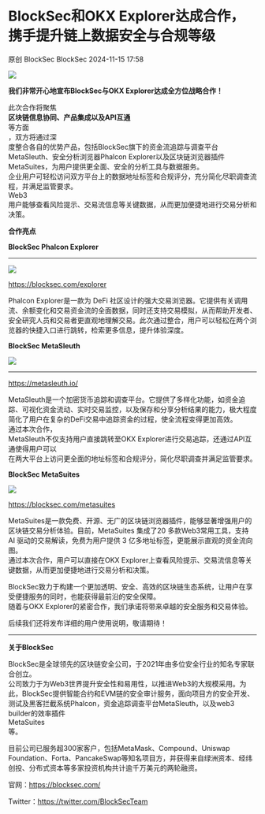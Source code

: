 #  BlockSec和OKX Explorer达成合作，携手提升链上数据安全与合规等级   
原创 BlockSec  BlockSec   2024-11-15 17:58  
  
![](https://mmbiz.qpic.cn/mmbiz_jpg/icl4OTbk4icTJEbsOy0EhiahVYCHkRN5Ly1FViaMZqbPeCJXHeUI3Ice0DoMKssD0p2F7ibd4YQQIYpdhic6t7t8ncOA/640?wx_fmt=jpeg "")  
  
**我们非常开心地宣布BlockSec与OKX Explorer达成全方位战略合作！**  
  
此次合作将聚焦  
**区块链信息协同、产品集成以及API互通**  
等方面  
，双方将通过深  
度整合各自的优势产品，包括BlockSec旗下的资金流追踪与调查平台MetaSleuth、安全分析浏览器Phalcon Explorer以及区块链浏览器插件MetaSuites，为用户提供更全面、安全的分析工具与数据服务。  
企业用户可轻松访问双方平台上的数据地址标签和合规评分，充分简化尽职调查流程，并满足监管要求。  
Web3  
用户能够查看风险提示、交易流信息等关键数据，从而更加便捷地进行交易分析和决策。  
  
**合作亮点**  
  
**BlockSec Phalcon Explorer**  
  
****  
![](https://mmbiz.qpic.cn/mmbiz_png/icl4OTbk4icTJEbsOy0EhiahVYCHkRN5Ly15tyS4UgFodumFRlmK3iahE3M5G8Y2xZtbWicDNZy7t7NVDSl34uyMzYQ/640?wx_fmt=png&from=appmsg "")  
  
  
https://blocksec.com/explorer  
  
Phalcon Explorer是一款为 DeFi 社区设计的强大交易浏览器。它提供有关调用流、余额变化和交易资金流的全面数据，同时还支持交易模拟，从而帮助开发者、安全研究人员和交易者更直观地理解交易。此次通过整合，用户可以轻松在两个浏览器的快捷入口进行跳转，检索更多信息，提升体验深度。  
  
**BlockSec MetaSleuth**  
  
![](https://mmbiz.qpic.cn/mmbiz_png/icl4OTbk4icTJEbsOy0EhiahVYCHkRN5Ly1sOGVWafd7aWXanRg6caXFuNRHIxvY3xMQkicULuticQ46cuKl7coQn6A/640?wx_fmt=png&from=appmsg "")  
****  
https://metasleuth.io/  
  
MetaSleuth是一个加密货币追踪和调查平台。它提供了多样化功能，如资金追踪、可视化资金流动、实时交易监控，以及保存和分享分析结果的能力，极大程度简化了用户在复杂的DeFi交易中追踪资金的过程，使全流程变得更加高效。  
通过本次合作，  
MetaSleuth不仅支持用户直接跳转至OKX Explorer进行交易追踪，还通过API互通使得用户可以  
在两大平台上访问更全面的地址标签和合规评分，简化尽职调查并满足监管要求。  
  
  
**BlockSec MetaSuites**  
  
![](https://mmbiz.qpic.cn/mmbiz_png/icl4OTbk4icTJEbsOy0EhiahVYCHkRN5Ly1ft657H9Zf2ZwNq0U5fKia7cuia0zlPHQssZFu6GQHiaudWOibz67bWa69Q/640?wx_fmt=png&from=appmsg "")  
  
https://blocksec.com/metasuites  
  
MetaSuites是一款免费、开源、无广的区块链浏览器插件，能够显著增强用户的区块链交易分析体验。目前，MetaSuites 集成了20 多款Web3常用工具，支持 AI 驱动的交易解读，免费为用户提供 3 亿多地址标签，更能展示直观的资金流向图。  
通过本次合作，用户可以直接在OKX Explorer上查看风险提示、交易流信息等关键数据，从而更加便捷地进行交易分析和决策。  
  
  
BlockSec致力于构建一个更加透明、安全、高效的区块链生态系统，让用户在享受便捷服务的同时，也能获得最前沿的安全保障。  
随着与OKX Explorer的紧密合作，我们承诺将带来卓越的安全服务和交易体验。  
  
后续我们还将发布详细的用户使用说明，敬请期待！  
  
  
****  
**关于BlockSec**  
  
BlockSec是全球领先的区块链安全公司，于2021年由多位安全行业的知名专家联合创立。  
公司致力于为Web3世界提升安全性和易用性，以推进Web3的大规模采用。为此，BlockSec提供智能合约和EVM链的安全审计服务，面向项目方的安全开发、测试及黑客拦截系统Phalcon，资金追踪调查平台MetaSleuth，以及web3 builder的效率插件  
MetaSuites  
等。  
  
目前公司已服务超300家客户，包括MetaMask、Compound、Uniswap Foundation、Forta、PancakeSwap等知名项目方，并获得来自绿洲资本、经纬创投、分布式资本等多家投资机构共计逾千万美元的两轮融资。  
  
官网：https://blocksec.com/  
  
Twitter：https://twitter.com/BlockSecTeam  
  
  
  

